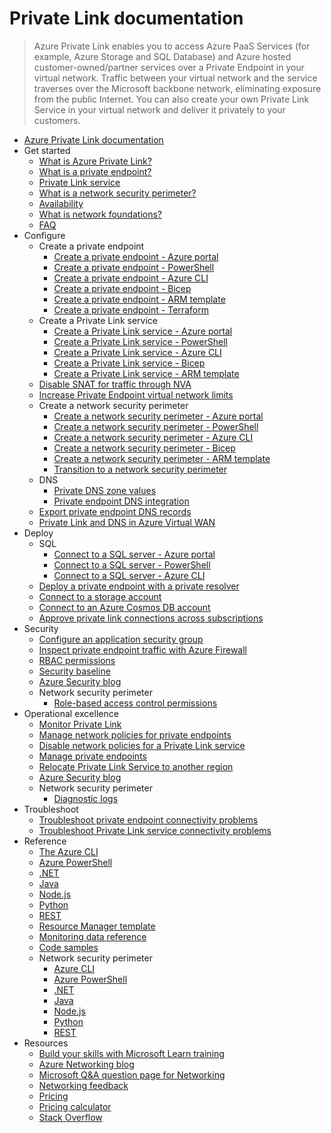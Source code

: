# Private Link documentation
> Azure Private Link enables you to access Azure PaaS Services (for example, Azure Storage and SQL Database) and Azure hosted customer-owned/partner services over a Private Endpoint in your virtual network.  Traffic between your virtual network and the service traverses over the Microsoft backbone network, eliminating exposure from the public Internet. You can also create your own Private Link Service in your virtual network and deliver it privately to your customers.
  - [Azure Private Link documentation](https://learn.microsoft.com/en-us/azure/private-link/)
  - Get started
    - [What is Azure Private Link?](https://learn.microsoft.com/en-us/azure/private-link/private-link-overview)
    - [What is a private endpoint?](https://learn.microsoft.com/en-us/azure/private-link/private-endpoint-overview)
    - [Private Link service](https://learn.microsoft.com/en-us/azure/private-link/private-link-service-overview)
    - [What is a network security perimeter?](https://learn.microsoft.com/en-us/azure/private-link/network-security-perimeter-concepts)
    - [Availability](https://learn.microsoft.com/en-us/azure/private-link/availability)
    - [What is network foundations?](https://learn.microsoft.com/azure/networking/foundations/network-foundations-overview)
    - [FAQ](https://learn.microsoft.com/en-us/azure/private-link/private-link-faq.yml)
  - Configure
    - Create a private endpoint
      - [Create a private endpoint - Azure portal](https://learn.microsoft.com/en-us/azure/private-link/create-private-endpoint-portal)
      - [Create a private endpoint - PowerShell](https://learn.microsoft.com/en-us/azure/private-link/create-private-endpoint-powershell)
      - [Create a private endpoint - Azure CLI](https://learn.microsoft.com/en-us/azure/private-link/create-private-endpoint-cli)
      - [Create a private endpoint - Bicep](https://learn.microsoft.com/en-us/azure/private-link/create-private-endpoint-bicep)
      - [Create a private endpoint - ARM template](https://learn.microsoft.com/en-us/azure/private-link/create-private-endpoint-template)
      - [Create a private endpoint - Terraform](https://learn.microsoft.com/en-us/azure/private-link/create-private-endpoint-terraform)
    - Create a Private Link service
      - [Create a Private Link service - Azure portal](https://learn.microsoft.com/en-us/azure/private-link/create-private-link-service-portal)
      - [Create a Private Link service - PowerShell](https://learn.microsoft.com/en-us/azure/private-link/create-private-link-service-powershell)
      - [Create a Private Link service - Azure CLI](https://learn.microsoft.com/en-us/azure/private-link/create-private-link-service-cli)
      - [Create a Private Link service - Bicep](https://learn.microsoft.com/en-us/azure/private-link/create-private-link-service-bicep)
      - [Create a Private Link service - ARM template](https://learn.microsoft.com/en-us/azure/private-link/create-private-link-service-template)
    - [Disable SNAT for traffic through NVA](https://learn.microsoft.com/en-us/azure/private-link/private-link-disable-snat)
    - [Increase Private Endpoint virtual network limits](https://learn.microsoft.com/en-us/azure/private-link/increase-private-endpoint-vnet-limits)
    - Create a network security perimeter
      - [Create a network security perimeter - Azure portal](https://learn.microsoft.com/en-us/azure/private-link/create-network-security-perimeter-portal)
      - [Create a network security perimeter - PowerShell](https://learn.microsoft.com/en-us/azure/private-link/create-network-security-perimeter-powershell)
      - [Create a network security perimeter - Azure CLI](https://learn.microsoft.com/en-us/azure/private-link/create-network-security-perimeter-cli)
      - [Create a network security perimeter - Bicep](https://learn.microsoft.com/en-us/azure/private-link/create-network-security-perimeter-bicep)
      - [Create a network security perimeter - ARM template](https://learn.microsoft.com/en-us/azure/private-link/create-network-security-perimeter-template)
      - [Transition to a network security perimeter](https://learn.microsoft.com/en-us/azure/private-link/network-security-perimeter-transition)
    - DNS
      - [Private DNS zone values](https://learn.microsoft.com/en-us/azure/private-link/private-endpoint-dns)
      - [Private endpoint DNS integration](https://learn.microsoft.com/en-us/azure/private-link/private-endpoint-dns-integration)
    - [Export private endpoint DNS records](https://learn.microsoft.com/en-us/azure/private-link/private-endpoint-export-dns)
    - [Private Link and DNS in Azure Virtual WAN](https://learn.microsoft.com/azure/architecture/guide/networking/private-link-virtual-wan-dns-guide?toc=/azure/private-link/toc.json)
  - Deploy
    - SQL
      - [Connect to a SQL server - Azure portal](https://learn.microsoft.com/en-us/azure/private-link/tutorial-private-endpoint-sql-portal)
      - [Connect to a SQL server - PowerShell](https://learn.microsoft.com/en-us/azure/private-link/tutorial-private-endpoint-sql-powershell)
      - [Connect to a SQL server - Azure CLI](https://learn.microsoft.com/en-us/azure/private-link/tutorial-private-endpoint-sql-cli)
    - [Deploy a private endpoint with a private resolver](https://learn.microsoft.com/en-us/azure/private-link/tutorial-dns-on-premises-private-resolver)
    - [Connect to a storage account](https://learn.microsoft.com/en-us/azure/private-link/tutorial-private-endpoint-storage-portal)
    - [Connect to an Azure Cosmos DB account](https://learn.microsoft.com/azure/cosmos-db/how-to-configure-private-endpoints?toc=/azure/private-link/toc.json)
    - [Approve private link connections across subscriptions](https://learn.microsoft.com/en-us/azure/private-link/how-to-approve-private-link-cross-subscription)
  - Security
    - [Configure an application security group](https://learn.microsoft.com/en-us/azure/private-link/configure-asg-private-endpoint)
    - [Inspect private endpoint traffic with Azure Firewall](https://learn.microsoft.com/en-us/azure/private-link/tutorial-inspect-traffic-azure-firewall)
    - [RBAC permissions](https://learn.microsoft.com/en-us/azure/private-link/rbac-permissions)
    - [Security baseline](https://learn.microsoft.com/security/benchmark/azure/baselines/azure-private-link-security-baseline?toc=/azure/private-link/toc.json)
    - [Azure Security blog](https://techcommunity.microsoft.com/category/azure-network-security/blog/azurenetworksecurityblog)
    - Network security perimeter
      - [Role-based access control permissions](https://learn.microsoft.com/en-us/azure/private-link/network-security-perimeter-role-based-access-control-requirements)
  - Operational excellence
    - [Monitor Private Link](https://learn.microsoft.com/en-us/azure/private-link/monitor-private-link)
    - [Manage network policies for private endpoints](https://learn.microsoft.com/en-us/azure/private-link/disable-private-endpoint-network-policy)
    - [Disable network policies for a Private Link service](https://learn.microsoft.com/en-us/azure/private-link/disable-private-link-service-network-policy)
    - [Manage private endpoints](https://learn.microsoft.com/en-us/azure/private-link/manage-private-endpoint)
    - [Relocate Private Link Service to another region](https://learn.microsoft.com/en-us/azure/azure-resource-manager/management/relocation/relocation-private-link?toc=/azure/private-link/toc.json)
    - [Azure Security blog](https://techcommunity.microsoft.com/category/azure-network-security/blog/azurenetworksecurityblog)
    - Network security perimeter
      - [Diagnostic logs](https://learn.microsoft.com/en-us/azure/private-link/network-security-perimeter-diagnostic-logs)
  - Troubleshoot
    - [Troubleshoot private endpoint connectivity problems](https://learn.microsoft.com/en-us/azure/private-link/troubleshoot-private-endpoint-connectivity)
    - [Troubleshoot Private Link service connectivity problems](https://learn.microsoft.com/en-us/azure/private-link/troubleshoot-private-link-connectivity)
  - Reference
    - [The Azure CLI](https://learn.microsoft.com/cli/azure/network/private-link-service)
    - [Azure PowerShell](https://learn.microsoft.com/powershell/module/az.network)
    - [.NET](https://learn.microsoft.com/dotnet/api/overview/azure/virtual-network)
    - [Java](https://learn.microsoft.com/java/api/)
    - [Node.js](https://learn.microsoft.com/javascript/azure)
    - [Python](https://azure.microsoft.com/develop/python/)
    - [REST](https://learn.microsoft.com/rest/api/virtualnetwork/privateendpoints)
    - [Resource Manager template](https://learn.microsoft.com/azure/templates/microsoft.network/allversions)
    - [Monitoring data reference](https://learn.microsoft.com/en-us/azure/private-link/monitor-private-link-reference)
    - [Code samples](https://azure.microsoft.com/resources/samples/?service=virtual-network)
    - Network security perimeter
      - [Azure CLI](https://learn.microsoft.com/azure/private-link/create-network-security-perimeter-cli)
      - [Azure PowerShell](https://learn.microsoft.com/powershell/module/az.network)
      - [.NET](https://learn.microsoft.com/azure/application-gateway/private-link)
      - [Java](https://learn.microsoft.com/java/api/)
      - [Node.js](https://learn.microsoft.com/javascript/azure)
      - [Python](https://azure.microsoft.com/develop/python/)
      - [REST](https://github.com/Azure/azure-rest-api-specs/blob/main/specification/network/resource-manager/Microsoft.Network/preview/2023-07-01-preview/networkSecurityPerimeter.json)
  - Resources
    - [Build your skills with Microsoft Learn training](https://learn.microsoft.com/training/browse/)
    - [Azure Networking blog](https://techcommunity.microsoft.com/category/azure/blog/azurenetworkingblog)
    - [Microsoft Q&A question page for Networking](https://learn.microsoft.com/answers/topics/azure-virtual-network.html)
    - [Networking feedback](https://feedback.azure.com/d365community/forum/8ae9bf04-8326-ec11-b6e6-000d3a4f0789)
    - [Pricing](https://azure.microsoft.com/pricing/details/private-link/)
    - [Pricing calculator](https://azure.microsoft.com/pricing/calculator/)
    - [Stack Overflow](https://stackoverflow.com/questions/tagged/azure-virtual-network)
